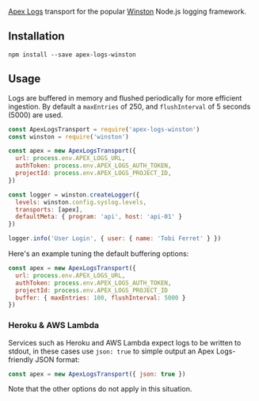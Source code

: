 

[Apex Logs](https://apex.sh/logs/) transport for the popular [Winston](https://github.com/winstonjs/winston) Node.js logging framework.

## Installation

```
npm install --save apex-logs-winston
```

## Usage

Logs are buffered in memory and flushed periodically for more efficient ingestion. By default a `maxEntries` of 250, and `flushInterval` of 5 seconds (5000) are used.

```js
const ApexLogsTransport = require('apex-logs-winston')
const winston = require('winston')

const apex = new ApexLogsTransport({
  url: process.env.APEX_LOGS_URL,
  authToken: process.env.APEX_LOGS_AUTH_TOKEN,
  projectId: process.env.APEX_LOGS_PROJECT_ID,
})

const logger = winston.createLogger({
  levels: winston.config.syslog.levels,
  transports: [apex],
  defaultMeta: { program: 'api', host: 'api-01' }
})

logger.info('User Login', { user: { name: 'Tobi Ferret' } })
```

Here's an example tuning the default buffering options:

```js
const apex = new ApexLogsTransport({
  url: process.env.APEX_LOGS_URL,
  authToken: process.env.APEX_LOGS_AUTH_TOKEN,
  projectId: process.env.APEX_LOGS_PROJECT_ID
  buffer: { maxEntries: 100, flushInterval: 5000 }
})
```

### Heroku & AWS Lambda

Services such as Heroku and AWS Lambda expect logs to be written to stdout, in these cases use `json: true` to simple output an Apex Logs-friendly JSON format:

```js
const apex = new ApexLogsTransport({ json: true })
```

Note that the other options do not apply in this situation.